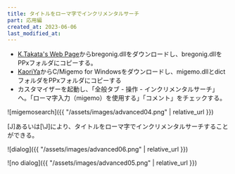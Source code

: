 ```yaml
---
title: タイトルをローマ字でインクリメンタルサーチ
part: 応用編
created_at: 2023-06-06
last_modified_at: 
---
```


- [K.Takata's Web Page](http://k-takata.o.oo7.jp)からbregonig.dllをダウンロードし、bregonig.dllをPPxフォルダにコピーする。
- [KaoriYa](https://www.kaoriya.net)からC/Migemo for Windowsをダウンロードし、migemo.dllとdictフォルダをPPxフォルダにコピーする
- カスタマイザーを起動し、「全般タブ - 操作 - インクリメンタルサーチ」へ。「ローマ字入力（migemo）を使用する」「コメント」をチェックする。

![migemosearch]({{ "/assets/images/advanced04.png" | relative_url }})

[J]あるいは[\J]により、タイトルをローマ字でインクリメンタルサーチすることができる。

![dialog]({{ "/assets/images/advanced06.png" | relative_url }})

![no dialog]({{ "/assets/images/advanced05.png" | relative_url }})
